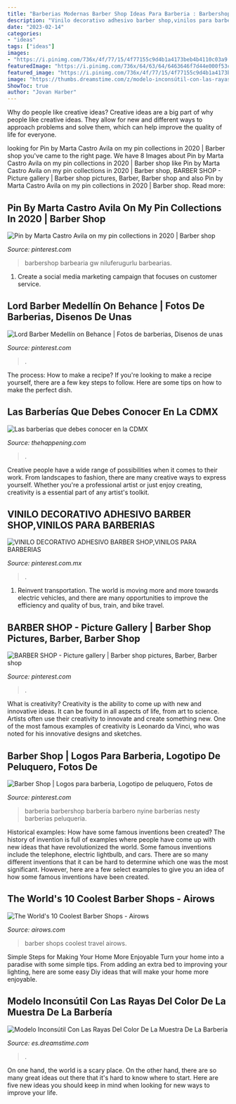 ```yaml
---
title: "Barberias Modernas Barber Shop Ideas Para Barberia : Barbershop Barbearia Gw Niluferugurlu Barbearias"
description: "Vinilo decorativo adhesivo barber shop,vinilos para barberias"
date: "2023-02-14"
categories:
- "ideas"
tags: ["ideas"]
images:
- "https://i.pinimg.com/736x/4f/77/15/4f77155c9d4b1a4173beb4b4110c03a9.jpg"
featuredImage: "https://i.pinimg.com/736x/64/63/64/6463646f7d44e000f53c823cc21c031b.jpg"
featured_image: "https://i.pinimg.com/736x/4f/77/15/4f77155c9d4b1a4173beb4b4110c03a9.jpg"
image: "https://thumbs.dreamstime.com/z/modelo-inconsútil-con-las-rayas-del-color-de-la-muestra-de-la-barbería-74804662.jpg"
ShowToc: true
author: "Jovan Harber"
---
```



Why do people like creative ideas?
Creative ideas are a big part of why people like creative ideas. They allow for new and different ways to approach problems and solve them, which can help improve the quality of life for everyone.

	

		
looking for Pin by Marta Castro Avila on my pin collections in 2020 | Barber shop you've came to the right page. We have 8 Images about Pin by Marta Castro Avila on my pin collections in 2020 | Barber shop like Pin by Marta Castro Avila on my pin collections in 2020 | Barber shop, BARBER SHOP - Picture gallery | Barber shop pictures, Barber, Barber shop and also Pin by Marta Castro Avila on my pin collections in 2020 | Barber shop. Read more:
		
    
## Pin By Marta Castro Avila On My Pin Collections In 2020 | Barber Shop

<img loading=lazy src="https://i.pinimg.com/originals/0f/9d/ea/0f9deaaa11a76fe19f5e6d9f4136d652.jpg" onerror="this.onerror=null;this.src='https://tse1.mm.bing.net/th?id=OIP.fKYcMpE0gaPzyKtKD0Gq8gHaG8&amp;pid=15.1';" alt="Pin by Marta Castro Avila on my pin collections in 2020 | Barber shop">

_Source: pinterest.com_

>barbershop barbearia gw niluferugurlu barbearias. 

	

1. Create a social media marketing campaign that focuses on customer service.

    
## Lord Barber Medellín On Behance | Fotos De Barberias, Disenos De Unas

<img loading=lazy src="https://i.pinimg.com/originals/31/c0/9d/31c09d8d455f5289c718c6796bed8a69.jpg" onerror="this.onerror=null;this.src='https://tse2.mm.bing.net/th?id=OIP.ubY480LCLlPdOhn_P5UdPAHaE8&amp;pid=15.1';" alt="Lord Barber Medellín on Behance | Fotos de barberias, Disenos de unas">

_Source: pinterest.com_

>. 

	

The process: How to make a recipe?
If you're looking to make a recipe yourself, there are a few key steps to follow. Here are some tips on how to make the perfect dish.

    
## Las Barberías Que Debes Conocer En La CDMX

<img loading=lazy src="https://i0.wp.com/thehappening.com/wp-content/uploads/2015/07/the-barbers-spa.jpg?resize=680%2C460&amp;ssl=1" onerror="this.onerror=null;this.src='https://tse4.mm.bing.net/th?id=OIP.n5JFhvnxZEwTh9doclECDgHaFA&amp;pid=15.1';" alt="Las barberías que debes conocer en la CDMX">

_Source: thehappening.com_

>. 

	

Creative people have a wide range of possibilities when it comes to their work. From landscapes to fashion, there are many creative ways to express yourself. Whether you're a professional artist or just enjoy creating, creativity is a essential part of any artist's toolkit.

    
## VINILO DECORATIVO ADHESIVO BARBER SHOP,VINILOS PARA BARBERIAS

<img loading=lazy src="https://i.pinimg.com/736x/64/63/64/6463646f7d44e000f53c823cc21c031b.jpg" onerror="this.onerror=null;this.src='https://tse4.mm.bing.net/th?id=OIP.okDqh4ox4Rr7q_vVosXJdQHaHa&amp;pid=15.1';" alt="VINILO DECORATIVO ADHESIVO BARBER SHOP,VINILOS PARA BARBERIAS">

_Source: pinterest.com.mx_

>. 

	

1) Reinvent transportation. The world is moving more and more towards electric vehicles, and there are many opportunities to improve the efficiency and quality of bus, train, and bike travel. 

    
## BARBER SHOP - Picture Gallery | Barber Shop Pictures, Barber, Barber Shop

<img loading=lazy src="https://i.pinimg.com/736x/d1/cf/e0/d1cfe02631f502728b6b323356577280.jpg" onerror="this.onerror=null;this.src='https://tse3.mm.bing.net/th?id=OIP.dudf_jIrEqgP4_GZSUhUxwHaE8&amp;pid=15.1';" alt="BARBER SHOP - Picture gallery | Barber shop pictures, Barber, Barber shop">

_Source: pinterest.com_

>. 

	

What is creativity?
Creativity is the ability to come up with new and innovative ideas. It can be found in all aspects of life, from art to science. Artists often use their creativity to innovate and create something new. One of the most famous examples of creativity is Leonardo da Vinci, who was noted for his innovative designs and sketches.

    
## Barber Shop | Logos Para Barberia, Logotipo De Peluquero, Fotos De

<img loading=lazy src="https://i.pinimg.com/736x/4f/77/15/4f77155c9d4b1a4173beb4b4110c03a9.jpg" onerror="this.onerror=null;this.src='https://tse2.mm.bing.net/th?id=OIP.EHMvDL8Xa3X7X0bc_GUpAAHaGg&amp;pid=15.1';" alt="Barber Shop | Logos para barberia, Logotipo de peluquero, Fotos de">

_Source: pinterest.com_

>barberia barbershop barbería barbero nyine barberías nesty barberias peluqueria. 

	

Historical examples: How have some famous inventions been created?
The history of invention is full of examples where people have come up with new ideas that have revolutionized the world. Some famous inventions include the telephone, electric lightbulb, and cars. There are so many different inventions that it can be hard to determine which one was the most significant. However, here are a few select examples to give you an idea of how some famous inventions have been created.

    
## The World&#039;s 10 Coolest Barber Shops - Airows

<img loading=lazy src="https://airows.com/.image/ar_16:9%2Cc_fill%2Ccs_srgb%2Cq_80%2Cw_1280/MTM4NTUxNDQyMzQzNDcwNTAy/20111024_baxterfinley_119-editjpg.jpg" onerror="this.onerror=null;this.src='https://tse2.mm.bing.net/th?id=OIP.0lcLrDN1W-S6vapMT_qmmAHaEK&amp;pid=15.1';" alt="The World&#039;s 10 Coolest Barber Shops - Airows">

_Source: airows.com_

>barber shops coolest travel airows. 

	

Simple Steps for Making Your Home More Enjoyable
Turn your home into a paradise with some simple tips. From adding an extra bed to improving your lighting, here are some easy Diy ideas that will make your home more enjoyable.

    
## Modelo Inconsútil Con Las Rayas Del Color De La Muestra De La Barbería

<img loading=lazy src="https://thumbs.dreamstime.com/z/modelo-inconsútil-con-las-rayas-del-color-de-la-muestra-de-la-barbería-74804662.jpg" onerror="this.onerror=null;this.src='https://tse1.mm.bing.net/th?id=OIP.43nb5TQGDtfVLszVZFaOcAHaH6&amp;pid=15.1';" alt="Modelo Inconsútil Con Las Rayas Del Color De La Muestra De La Barbería">

_Source: es.dreamstime.com_

>. 

	

On one hand, the world is a scary place. On the other hand, there are so many great ideas out there that it's hard to know where to start. Here are five new ideas you should keep in mind when looking for new ways to improve your life.

